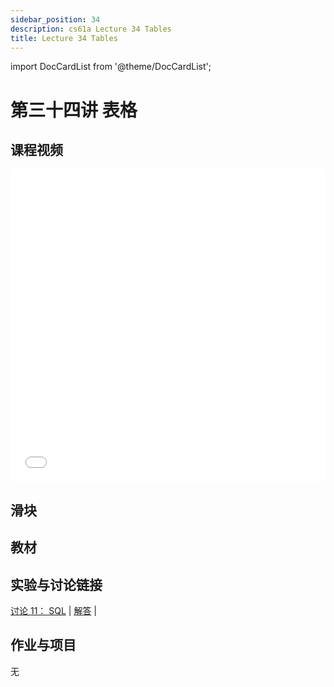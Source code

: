 ```yaml
---
sidebar_position: 34
description: cs61a Lecture 34 Tables
title: Lecture 34 Tables
---
```


import DocCardList from '@theme/DocCardList';

# 第三十四讲 表格
## 课程视频

<iframe src="//player.bilibili.com/player.html?aid=277746636&bvid=BV17c411f78k&cid=1311465503&p=1&high_quality=1&danmaku=0" scrolling="no" border="0" frameborder="no" framespacing="0" allowfullscreen="true" allowfullscreen="allowfullscreen" width="100%" height="500" scrolling="no" frameborder="0" sandbox="allow-top-navigation allow-same-origin allow-forms allow-scripts"> </iframe>

## 滑块

## 教材

## 实验与讨论链接
[讨论 11： SQL](../dis/disc11.md) | [解答](../dis/sol-disc11.md) |

## 作业与项目
无

<DocCardList />
